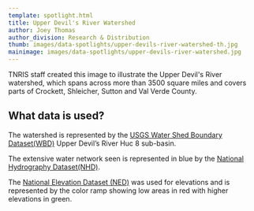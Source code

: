 ```yaml
---
template: spotlight.html
title: Upper Devil's River Watershed
author: Joey Thomas
author_division: Research & Distribution
thumb: images/data-spotlights/upper-devils-river-watershed-th.jpg
mainimage: images/data-spotlights/upper-devils-river-watershed.jpg
---
```


TNRIS staff created this image to illustrate the Upper Devil's River watershed, which spans across more than 3500 square miles and covers parts of Crockett, Shleicher, Sutton and Val Verde County. 

## What data is used?
The watershed is represented by the [USGS Water Shed Boundary Dataset(WBD)](#) Upper Devil’s River Huc 8 sub-basin.  

The extensive water network seen is represented in blue by the [National Hydrography Dataset(NHD)](#). 

The [National Elevation Dataset (NED)](#) was used for elevations and is represented by the color ramp showing low areas in red with higher elevations in green.

